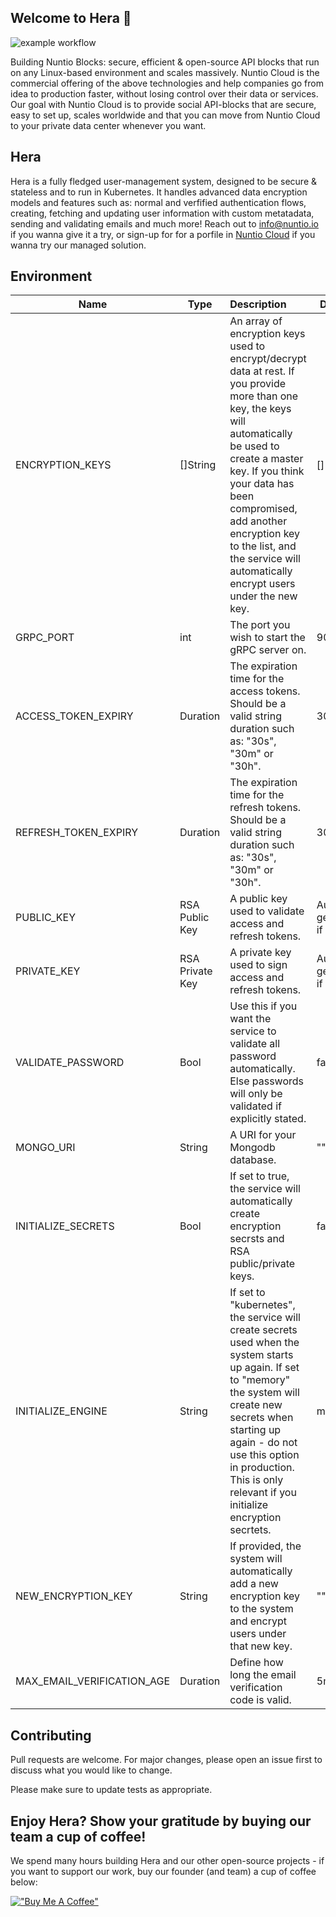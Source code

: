 ## Welcome to Hera 👋

![example workflow](https://github.com/nuntiodev/hera/actions/workflows/build.yaml/badge.svg)

Building Nuntio Blocks: secure, efficient & open-source API blocks that run on any Linux-based environment and scales
massively. Nuntio Cloud is the commercial offering of the above technologies and help companies go from idea to
production faster, without losing control over their data or services. Our goal with Nuntio Cloud is to provide social
API-blocks that are secure, easy to set up, scales worldwide and that you can move from Nuntio Cloud to your private
data center whenever you want.

## Hera

Hera is a fully fledged user-management system, designed to be secure & stateless and to run in Kubernetes. It handles
advanced data encryption models and features such as: normal and verfified authentication flows, creating, fetching and
updating user information with custom metatadata, sending and validating emails and much more!
Reach out to info@nuntio.io if you wanna give it a try, or sign-up for for a porfile
in [Nuntio Cloud](https://cloud.nuntio.io) if you wanna try our managed solution.

## Environment

| Name                               | Type            | Description                                                                                                                                                                                                                                                                                                              | Default                  | Required |
|------------------------------------|-----------------|:-------------------------------------------------------------------------------------------------------------------------------------------------------------------------------------------------------------------------------------------------------------------------------------------------------------------------|--------------------------|----------|
| ENCRYPTION_KEYS                    | []String        | An array of encryption keys used to encrypt/decrypt data at rest. If you provide more than one key, the keys will automatically be used to create a master key. If you think your data has been compromised, add another encryption key to the list, and the service will automatically encrypt users under the new key. | []                       | No       |
| GRPC_PORT                          | int             | The port you wish to start the gRPC server on.                                                                                                                                                                                                                                                                           | 9000                     | No       |
| ACCESS_TOKEN_EXPIRY                | Duration        | The expiration time for the access tokens. Should be a valid string duration such as: "30s", "30m" or "30h".                                                                                                                                                                                                             | 30m                      | No       |
| REFRESH_TOKEN_EXPIRY               | Duration        | The expiration time for the refresh tokens. Should be a valid string duration such as: "30s", "30m" or "30h".                                                                                                                                                                                                            | 30d                      | No       |
| PUBLIC_KEY                         | RSA Public Key  | A public key used to validate access and refresh tokens.                                                                                                                                                                                                                                                                 | Auto-generate if empty.  | No       |
| PRIVATE_KEY                        | RSA Private Key | A private key used to sign access and refresh tokens.                                                                                                                                                                                                                                                                    | Auto-generate if empty.                   | No       |
| VALIDATE_PASSWORD                  | Bool            | Use this if you want the service to validate all password automatically. Else passwords will only be validated if explicitly stated.                                                                                                                                                                                     | false                    | No       |
| MONGO_URI                          | String          | A URI for your Mongodb database.                                                                                                                                                                                                                                                                                         | ""                       | Yes      |
| INITIALIZE_SECRETS                 | Bool            | If set to true, the service will automatically create encryption secrsts and RSA public/private keys.                                                                                                                                                                                                                    | false                    | No       |
| INITIALIZE_ENGINE                  | String          | If set to "kubernetes", the service will create secrets used when the system starts up again. If set to "memory" the system will create new secrets when starting up again - do not use this option in production. This is only relevant if you initialize encryption secrtets.                                          | memory                   | No       |
| NEW_ENCRYPTION_KEY                 | String          | If provided, the system will automatically add a new encryption key to the system and encrypt users under that new key.                                                                                                                                                                                                  | ""                       | No       |
| MAX_EMAIL_VERIFICATION_AGE | Duration | Define how long the email verification code is valid.                                                                                                                                                                                                                                                                    | 5m                       | No       |

## Contributing

Pull requests are welcome. For major changes, please open an issue first to discuss what you would like to change.

Please make sure to update tests as appropriate.

## Enjoy Hera? Show your gratitude by buying our team a cup of coffee!

We spend many hours building Hera and our other open-source projects - if you want to support our work, buy our founder (and team) a cup of coffee below:

[!["Buy Me A Coffee"](https://www.buymeacoffee.com/assets/img/custom_images/orange_img.png)](https://www.buymeacoffee.com/sinbadio)

